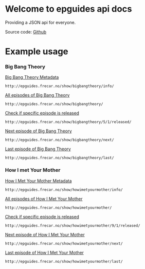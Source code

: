 # Welcome to epguides api docs

Providing a JSON api for everyone.

Source code: [Github](https://github.com/frecar/epguides-api)

Example usage
===================

### Big Bang Theory

[Big Bang Theory Metadata](http://epguides.frecar.no/show/bigbangtheory/info/)

    http://epguides.frecar.no/show/bigbangtheory/info/

[All episodes of Big Bang Theory](http://epguides.frecar.no/show/bigbangtheory/)

    http://epguides.frecar.no/show/bigbangtheory/

[Check if specific episode is released](http://epguides.frecar.no/show/bigbangtheory/5/1/released/)

    http://epguides.frecar.no/show/bigbangtheory/5/1/released/

[Next episode of Big Bang Theory](http://epguides.frecar.no/show/bigbangtheory/next/)

    http://epguides.frecar.no/show/bigbangtheory/next/

[Last episode of Big Bang Theory](http://epguides.frecar.no/show/bigbangtheory/last/)

    http://epguides.frecar.no/show/bigbangtheory/last/


### How I met Your Mother


[How I Met Your Mother Metadata](http://epguides.frecar.no/show/howimetyourmother/info/)

    http://epguides.frecar.no/show/howimetyourmother/info/

[All episodes of How I Met Your Mother](http://epguides.frecar.no/show/howimetyourmother/)

    http://epguides.frecar.no/show/howimetyourmother/

[Check if specific episode is released](http://epguides.frecar.no/show/howimetyourmother/9/1/released/)

    http://epguides.frecar.no/show/howimetyourmother/9/1/released/

[Next episode of How I Met Your Mother](http://epguides.frecar.no/show/howimetyourmother/next/)

    http://epguides.frecar.no/show/howimetyourmother/next/

[Last episode of How I Met Your Mother](http://epguides.frecar.no/show/howimetyourmother/last/)

    http://epguides.frecar.no/show/howimetyourmother/last/

